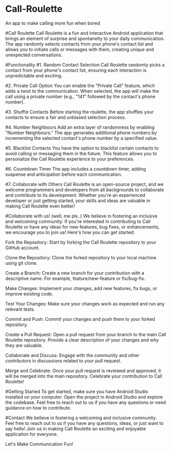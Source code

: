 # Call-Roulette
An app to make calling more fun when bored


#Call Roulette
Call Roulette is a fun and interactive Android application that brings an element of surprise and spontaneity to your daily communication. The app randomly selects contacts from your phone's contact list and allows you to initiate calls or messages with them, creating unique and unexpected conversations.

#Functionality
#1. Random Contact Selection
Call Roulette randomly picks a contact from your phone's contact list, ensuring each interaction is unpredictable and exciting.

#2. Private Call Option
You can enable the "Private Call" feature, which adds a twist to the communication. When selected, the app will make the call using a private number (e.g., "141" followed by the contact's phone number).

#3. Shuffle Contacts
Before starting the roulette, the app shuffles your contacts to ensure a fair and unbiased selection process.

#4. Number Neighbours
Add an extra layer of randomness by enabling "Number Neighbours." The app generates additional phone numbers by incrementing the selected contact's phone number by a specified value.

#5. Blacklist Contacts
You have the option to blacklist certain contacts to avoid calling or messaging them in the future. This feature allows you to personalize the Call Roulette experience to your preferences.

#6. Countdown Timer
The app includes a countdown timer, adding suspense and anticipation before each communication.

#7. Collaborate with Others
Call Roulette is an open-source project, and we welcome programmers and developers from all backgrounds to collaborate and contribute to its development. Whether you're an experienced developer or just getting started, your skills and ideas are valuable in making Call Roulette even better!

#Collaborate with us! (well, me pls..)
We believe in fostering an inclusive and welcoming community. If you're interested in contributing to Call Roulette or have any ideas for new features, bug fixes, or enhancements, we encourage you to join us! Here's how you can get started:

Fork the Repository: Start by forking the Call Roulette repository to your GitHub account.

Clone the Repository: Clone the forked repository to your local machine using git clone.

Create a Branch: Create a new branch for your contribution with a descriptive name. For example, feature/new-feature or fix/bug-fix.

Make Changes: Implement your changes, add new features, fix bugs, or improve existing code.

Test Your Changes: Make sure your changes work as expected and run any relevant tests.

Commit and Push: Commit your changes and push them to your forked repository.

Create a Pull Request: Open a pull request from your branch to the main Call Roulette repository. Provide a clear description of your changes and why they are valuable.

Collaborate and Discuss: Engage with the community and other contributors in discussions related to your pull request.

Merge and Celebrate: Once your pull request is reviewed and approved, it will be merged into the main repository. Celebrate your contribution to Call Roulette!

#Getting Started
To get started, make sure you have Android Studio installed on your computer. Open the project in Android Studio and explore the codebase. Feel free to reach out to us if you have any questions or need guidance on how to contribute.

#Contact
We believe in fostering a welcoming and inclusive community. Feel free to reach out to us if you have any questions, ideas, or just want to say hello! Join us in making Call Roulette an exciting and enjoyable application for everyone.

Let's Make Communication Fun!
